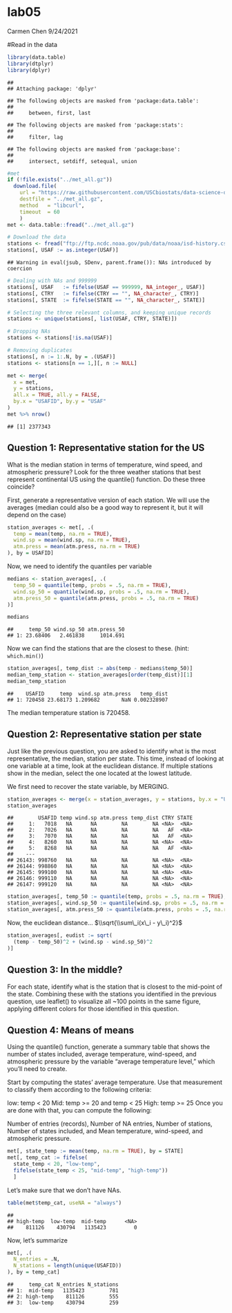 lab05
================
Carmen Chen
9/24/2021

\#Read in the data

``` r
library(data.table)
library(dtplyr)
library(dplyr)
```

    ## 
    ## Attaching package: 'dplyr'

    ## The following objects are masked from 'package:data.table':
    ## 
    ##     between, first, last

    ## The following objects are masked from 'package:stats':
    ## 
    ##     filter, lag

    ## The following objects are masked from 'package:base':
    ## 
    ##     intersect, setdiff, setequal, union

``` r
#met
if (!file.exists("../met_all.gz"))
  download.file(
    url = "https://raw.githubusercontent.com/USCbiostats/data-science-data/master/02_met/met_all.gz",
    destfile = "../met_all.gz",
    method   = "libcurl",
    timeout  = 60
    )
met <- data.table::fread("../met_all.gz")

# Download the data
stations <- fread("ftp://ftp.ncdc.noaa.gov/pub/data/noaa/isd-history.csv")
stations[, USAF := as.integer(USAF)]
```

    ## Warning in eval(jsub, SDenv, parent.frame()): NAs introduced by coercion

``` r
# Dealing with NAs and 999999
stations[, USAF   := fifelse(USAF == 999999, NA_integer_, USAF)]
stations[, CTRY   := fifelse(CTRY == "", NA_character_, CTRY)]
stations[, STATE  := fifelse(STATE == "", NA_character_, STATE)]

# Selecting the three relevant columns, and keeping unique records
stations <- unique(stations[, list(USAF, CTRY, STATE)])

# Dropping NAs
stations <- stations[!is.na(USAF)]

# Removing duplicates
stations[, n := 1:.N, by = .(USAF)]
stations <- stations[n == 1,][, n := NULL]
```

``` r
met <- merge(
  x = met,
  y = stations,
  all.x = TRUE, all.y = FALSE,
  by.x = "USAFID", by.y = "USAF"
)
met %>% nrow()
```

    ## [1] 2377343

## Question 1: Representative station for the US

What is the median station in terms of temperature, wind speed, and
atmospheric pressure? Look for the three weather stations that best
represent continental US using the quantile() function. Do these three
coincide?

First, generate a representative version of each station. We will use
the averages (median could also be a good way to represent it, but it
will depend on the case)

``` r
station_averages <- met[, .(
  temp = mean(temp, na.rm = TRUE),
  wind.sp = mean(wind.sp, na.rm = TRUE),
  atm.press = mean(atm.press, na.rm = TRUE)
), by = USAFID]
```

Now, we need to identify the quantiles per variable

``` r
medians <- station_averages[, .(
  temp_50 = quantile(temp, probs = .5, na.rm = TRUE),
  wind.sp_50 = quantile(wind.sp, probs = .5, na.rm = TRUE),
  atm.press_50 = quantile(atm.press, probs = .5, na.rm = TRUE)
)]

medians
```

    ##     temp_50 wind.sp_50 atm.press_50
    ## 1: 23.68406   2.461838     1014.691

Now we can find the stations that are the closest to these. (hint:
`which.min()`)

``` r
station_averages[, temp_dist := abs(temp - medians$temp_50)]
median_temp_station <- station_averages[order(temp_dist)][1]
median_temp_station
```

    ##    USAFID     temp  wind.sp atm.press   temp_dist
    ## 1: 720458 23.68173 1.209682       NaN 0.002328907

The median temperature station is 720458.

## Question 2: Representative station per state

Just like the previous question, you are asked to identify what is the
most representative, the median, station per state. This time, instead
of looking at one variable at a time, look at the euclidean distance. If
multiple stations show in the median, select the one located at the
lowest latitude.

We first need to recover the state variable, by MERGING.

``` r
station_averages <- merge(x = station_averages, y = stations, by.x = "USAFID", by.y = "USAF", all.x = TRUE, all.y = TRUE)
station_averages
```

    ##        USAFID temp wind.sp atm.press temp_dist CTRY STATE
    ##     1:   7018   NA      NA        NA        NA <NA>  <NA>
    ##     2:   7026   NA      NA        NA        NA   AF  <NA>
    ##     3:   7070   NA      NA        NA        NA   AF  <NA>
    ##     4:   8260   NA      NA        NA        NA <NA>  <NA>
    ##     5:   8268   NA      NA        NA        NA   AF  <NA>
    ##    ---                                                   
    ## 26143: 998760   NA      NA        NA        NA <NA>  <NA>
    ## 26144: 998860   NA      NA        NA        NA <NA>  <NA>
    ## 26145: 999100   NA      NA        NA        NA <NA>  <NA>
    ## 26146: 999110   NA      NA        NA        NA <NA>  <NA>
    ## 26147: 999120   NA      NA        NA        NA <NA>  <NA>

``` r
station_averages[, temp_50 := quantile(temp, probs = .5, na.rm = TRUE), by = STATE ]
station_averages[, wind.sp_50 := quantile(wind.sp, probs = .5, na.rm = TRUE), by = STATE ]
station_averages[, atm.press_50 := quantile(atm.press, probs = .5, na.rm = TRUE), by = STATE ]
```

Now, the euclidean distance… $\\sqrt{\\sum\_i(x\_i - y\_i)^2}$

``` r
station_averages[, eudist := sqrt(
  (temp - temp_50)^2 + (wind.sp - wind.sp_50)^2
)]
```

## Question 3: In the middle?

For each state, identify what is the station that is closest to the
mid-point of the state. Combining these with the stations you identified
in the previous question, use leaflet() to visualize all \~100 points in
the same figure, applying different colors for those identified in this
question.

## Question 4: Means of means

Using the quantile() function, generate a summary table that shows the
number of states included, average temperature, wind-speed, and
atmospheric pressure by the variable “average temperature level,” which
you’ll need to create.

Start by computing the states’ average temperature. Use that measurement
to classify them according to the following criteria:

low: temp &lt; 20 Mid: temp &gt;= 20 and temp &lt; 25 High: temp &gt;=
25 Once you are done with that, you can compute the following:

Number of entries (records), Number of NA entries, Number of stations,
Number of states included, and Mean temperature, wind-speed, and
atmospheric pressure.

``` r
met[, state_temp := mean(temp, na.rm = TRUE), by = STATE]
met[, temp_cat := fifelse(
  state_temp < 20, "low-temp", 
  fifelse(state_temp < 25, "mid-temp", "high-temp"))
  ]
```

Let’s make sure that we don’t have NAs.

``` r
table(met$temp_cat, useNA = "always")
```

    ## 
    ## high-temp  low-temp  mid-temp      <NA> 
    ##    811126    430794   1135423         0

Now, let’s summarize

``` r
met[, .(
  N_entries = .N,
  N_stations = length(unique(USAFID))
), by = temp_cat]
```

    ##     temp_cat N_entries N_stations
    ## 1:  mid-temp   1135423        781
    ## 2: high-temp    811126        555
    ## 3:  low-temp    430794        259
